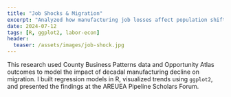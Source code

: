 ```yaml
---
title: "Job Shocks & Migration"
excerpt: "Analyzed how manufacturing job losses affect population shifts using CBP + Opportunity Atlas."
date: 2024-07-12
tags: [R, ggplot2, labor-econ]
header:
  teaser: /assets/images/job-shock.jpg
---
```


This research used County Business Patterns data and Opportunity Atlas outcomes to model the impact of decadal manufacturing decline on migration. I built regression models in R, visualized trends using `ggplot2`, and presented the findings at the AREUEA Pipeline Scholars Forum.
